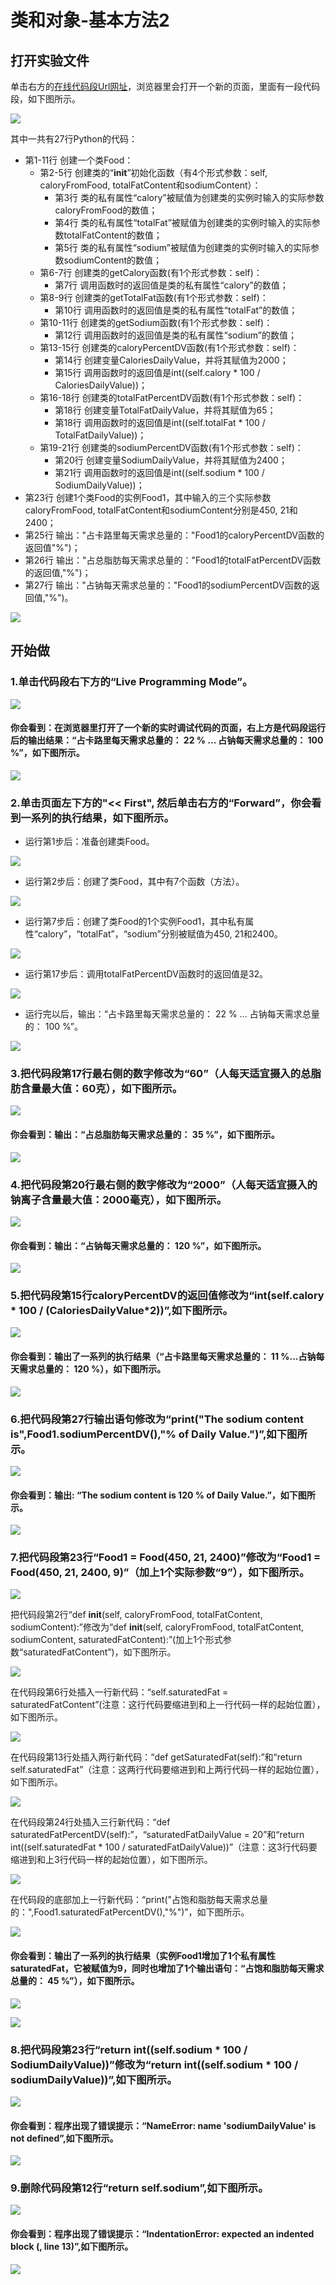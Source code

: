 # 类和对象-基本方法2

## 打开实验文件

单击右方的[在线代码段Url网址](http://pythontutor.com/visualize.html#code=class%20Food%3A%0A%20%20%20%20def%20__init__%28self,%20caloryFromFood,%20totalFatContent,%20sodiumContent%29%3A%0A%20%20%20%20%20%20%20%20self.calory%20%3D%20caloryFromFood%0A%20%20%20%20%20%20%20%20self.totalFat%20%3D%20totalFatContent%0A%20%20%20%20%20%20%20%20self.sodium%20%3D%20sodiumContent%0A%20%20%20%20def%20getCalory%28self%29%3A%0A%20%20%20%20%20%20%20%20return%20self.calory%0A%20%20%20%20def%20getTotalFat%28self%29%3A%0A%20%20%20%20%20%20%20%20return%20self.totalFat%0A%20%20%20%20def%20getSodium%28self%29%3A%0A%20%20%20%20%20%20%20%20return%20self.sodium%0A%0A%20%20%20%20def%20caloryPercentDV%28self%29%3A%0A%20%20%20%20%20%20%20%20CaloriesDailyValue%20%3D%202000%20%20%20%20%20%20%20%0A%20%20%20%20%20%20%20%20return%20int%28%28self.calory%20*%20100%20/%20CaloriesDailyValue%29%29%0A%20%20%20%20def%20totalFatPercentDV%28self%29%3A%0A%20%20%20%20%20%20%20%20TotalFatDailyValue%20%3D%2065%20%20%0A%20%20%20%20%20%20%20%20return%20int%28%28self.totalFat%20*%20100%20/%20TotalFatDailyValue%29%29%0A%20%20%20%20def%20sodiumPercentDV%28self%29%3A%0A%20%20%20%20%20%20%20%20SodiumDailyValue%20%3D%202400%20%20%20%20%20%0A%20%20%20%20%20%20%20%20return%20int%28%28self.sodium%20*%20100%20/%20SodiumDailyValue%29%29%0A%0AFood1%20%3D%20Food%28450,%2021,%202400%29%0A%0Aprint%28%22%E5%8D%A0%E5%8D%A1%E8%B7%AF%E9%87%8C%E6%AF%8F%E5%A4%A9%E9%9C%80%E6%B1%82%E6%80%BB%E9%87%8F%E7%9A%84%EF%BC%9A%22,Food1.caloryPercentDV%28%29,%22%25%22%29%0Aprint%28%22%E5%8D%A0%E6%80%BB%E8%84%82%E8%82%AA%E6%AF%8F%E5%A4%A9%E9%9C%80%E6%B1%82%E6%80%BB%E9%87%8F%E7%9A%84%EF%BC%9A%22,Food1.totalFatPercentDV%28%29,%22%25%22%29%0Aprint%28%22%E5%8D%A0%E9%92%A0%E6%AF%8F%E5%A4%A9%E9%9C%80%E6%B1%82%E6%80%BB%E9%87%8F%E7%9A%84%EF%BC%9A%22,Food1.sodiumPercentDV%28%29,%22%25%22%29&cumulative=false&heapPrimitives=nevernest&mode=edit&origin=opt-frontend.js&py=3&rawInputLstJSON=%5B%5D&textReferences=false)，浏览器里会打开一个新的页面，里面有一段代码段，如下图所示。

![](/images/理解面向对象的基本思想/类和对象-基本方法2/png/0.png)

其中一共有27行Python的代码：

- 第1-11行 创建一个类Food：
	- 第2-5行 创建类的“__init__”初始化函数（有4个形式参数：self, caloryFromFood, totalFatContent和sodiumContent）：
		- 第3行 类的私有属性“calory”被赋值为创建类的实例时输入的实际参数caloryFromFood的数值；
		- 第4行 类的私有属性“totalFat”被赋值为创建类的实例时输入的实际参数totalFatContent的数值；
		- 第5行 类的私有属性“sodium”被赋值为创建类的实例时输入的实际参数sodiumContent的数值；
	- 第6-7行 创建类的getCalory函数(有1个形式参数：self)：
		- 第7行 调用函数时的返回值是类的私有属性“calory”的数值；
	- 第8-9行 创建类的getTotalFat函数(有1个形式参数：self)：
		- 第10行 调用函数时的返回值是类的私有属性“totalFat”的数值；
	- 第10-11行 创建类的getSodium函数(有1个形式参数：self)：
		- 第12行 调用函数时的返回值是类的私有属性“sodium”的数值；
	- 第13-15行 创建类的caloryPercentDV函数(有1个形式参数：self)：
		- 第14行 创建变量CaloriesDailyValue，并将其赋值为2000；
		- 第15行 调用函数时的返回值是int((self.calory * 100 / CaloriesDailyValue))；
	- 第16-18行 创建类的totalFatPercentDV函数(有1个形式参数：self)：
		- 第18行 创建变量TotalFatDailyValue，并将其赋值为65；
		- 第18行 调用函数时的返回值是int((self.totalFat * 100 / TotalFatDailyValue))；
	- 第19-21行 创建类的sodiumPercentDV函数(有1个形式参数：self)：
		- 第20行 创建变量SodiumDailyValue，并将其赋值为2400；
		- 第21行 调用函数时的返回值是int((self.sodium * 100 / SodiumDailyValue))；
- 第23行 创建1个类Food的实例Food1，其中输入的三个实际参数caloryFromFood, totalFatContent和sodiumContent分别是450, 21和2400；
- 第25行 输出："占卡路里每天需求总量的："Food1的caloryPercentDV函数的返回值"%")；
- 第26行 输出："占总脂肪每天需求总量的："Food1的totalFatPercentDV函数的返回值,"%")；
- 第27行 输出："占钠每天需求总量的："Food1的sodiumPercentDV函数的返回值,"%")。

![](/images/理解面向对象的基本思想/类和对象-基本方法2/png/康师傅_海鲜面_nutritionfacts.png)

## 开始做

### 1.单击代码段右下方的“Live Programming Mode”。

![](/images/理解面向对象的基本思想/类和对象-基本方法2/png/1a.png)

#### 你会看到：在浏览器里打开了一个新的实时调试代码的页面，右上方是代码段运行后的输出结果：“占卡路里每天需求总量的： 22 % ... 占钠每天需求总量的： 100 %”，如下图所示。

![](/images/理解面向对象的基本思想/类和对象-基本方法2/png/1b.png)

### 2.单击页面左下方的"<< First", 然后单击右方的“Forward”，你会看到一系列的执行结果，如下图所示。

- 运行第1步后：准备创建类Food。

![](/images/理解面向对象的基本思想/类和对象-基本方法2/png/2b1.png)

- 运行第2步后：创建了类Food，其中有7个函数（方法）。

![](/images/理解面向对象的基本思想/类和对象-基本方法2/png/2b2.png)

- 运行第7步后：创建了类Food的1个实例Food1，其中私有属性“calory”，“totalFat”，“sodium”分别被赋值为450, 21和2400。

![](/images/理解面向对象的基本思想/类和对象-基本方法2/png/2b4.png)

- 运行第17步后：调用totalFatPercentDV函数时的返回值是32。

![](/images/理解面向对象的基本思想/类和对象-基本方法2/png/2b5.png)

- 运行完以后，输出：“占卡路里每天需求总量的： 22 % ... 占钠每天需求总量的： 100 %”。

![](/images/理解面向对象的基本思想/类和对象-基本方法2/png/2b6.png)

### 3.把代码段第17行最右侧的数字修改为“60”（人每天适宜摄入的总脂肪含量最大值：60克），如下图所示。

![](/images/理解面向对象的基本思想/类和对象-基本方法2/png/3a.png)

#### 你会看到：输出：“占总脂肪每天需求总量的： 35 %”，如下图所示。

![](/images/理解面向对象的基本思想/类和对象-基本方法2/png/3b.png)

### 4.把代码段第20行最右侧的数字修改为“2000”（人每天适宜摄入的钠离子含量最大值：2000毫克），如下图所示。

![](/images/理解面向对象的基本思想/类和对象-基本方法2/png/4a.png)

#### 你会看到：输出：“占钠每天需求总量的： 120 %”，如下图所示。

![](/images/理解面向对象的基本思想/类和对象-基本方法2/png/4b.png)

### 5.把代码段第15行caloryPercentDV的返回值修改为“int(self.calory * 100 / (CaloriesDailyValue*2))”,如下图所示。

![](/images/理解面向对象的基本思想/类和对象-基本方法2/png/5a.png)

#### 你会看到：输出了一系列的执行结果（“占卡路里每天需求总量的： 11 %...占钠每天需求总量的： 120 %），如下图所示。

![](/images/理解面向对象的基本思想/类和对象-基本方法2/png/5b.png)

### 6.把代码段第27行输出语句修改为“print("The sodium content is",Food1.sodiumPercentDV(),"% of Daily Value.")”,如下图所示。

![](/images/理解面向对象的基本思想/类和对象-基本方法2/png/6a.png)

#### 你会看到：输出: “The sodium content is 120 % of Daily Value.”，如下图所示。

![](/images/理解面向对象的基本思想/类和对象-基本方法2/png/6b.png)

### 7.把代码段第23行“Food1 = Food(450, 21, 2400)”修改为“Food1 = Food(450, 21, 2400, 9)”（加上1个实际参数“9”），如下图所示。

![](/images/理解面向对象的基本思想/类和对象-基本方法2/png/7a1.png)

把代码段第2行“def __init__(self, caloryFromFood, totalFatContent, sodiumContent):”修改为“def __init__(self, caloryFromFood, totalFatContent, sodiumContent, saturatedFatContent):”(加上1个形式参数“saturatedFatContent”)，如下图所示。

![](/images/理解面向对象的基本思想/类和对象-基本方法2/png/7a2.png)

在代码段第6行处插入一行新代码：“self.saturatedFat = saturatedFatContent”(注意：这行代码要缩进到和上一行代码一样的起始位置），如下图所示。

![](/images/理解面向对象的基本思想/类和对象-基本方法2/png/7a3.png)

在代码段第13行处插入两行新代码：“def getSaturatedFat(self):”和“return self.saturatedFat”（注意：这两行代码要缩进到和上两行代码一样的起始位置），如下图所示。

![](/images/理解面向对象的基本思想/类和对象-基本方法2/png/7a4.png)

在代码段第24行处插入三行新代码：“def saturatedFatPercentDV(self):”，“saturatedFatDailyValue = 20”和“return int((self.saturatedFat * 100 / saturatedFatDailyValue))”（注意：这3行代码要缩进到和上3行代码一样的起始位置），如下图所示。

![](/images/理解面向对象的基本思想/类和对象-基本方法2/png/7a5.png)

在代码段的底部加上一行新代码：“print("占饱和脂肪每天需求总量的：",Food1.saturatedFatPercentDV(),"%")”，如下图所示。

![](/images/理解面向对象的基本思想/类和对象-基本方法2/png/7a6.png)

#### 你会看到：输出了一系列的执行结果（实例Food1增加了1个私有属性saturatedFat，它被赋值为9，同时也增加了1个输出语句：“占饱和脂肪每天需求总量的： 45 %”），如下图所示。

![](/images/理解面向对象的基本思想/类和对象-基本方法2/png/7b1.png)

![](/images/理解面向对象的基本思想/类和对象-基本方法2/png/7b2.png)

### 8.把代码段第23行“return int((self.sodium * 100 / SodiumDailyValue))”修改为“return int((self.sodium * 100 / sodiumDailyValue))”,如下图所示。

![](/images/理解面向对象的基本思想/类和对象-基本方法2/png/8a.png)

#### 你会看到：程序出现了错误提示：“NameError: name 'sodiumDailyValue' is not defined”,如下图所示。

![](/images/理解面向对象的基本思想/类和对象-基本方法2/png/8b.png)

### 9.删除代码段第12行“return self.sodium”,如下图所示。

![](/images/理解面向对象的基本思想/类和对象-基本方法2/png/9a.png)

#### 你会看到：程序出现了错误提示：“IndentationError: expected an indented block (<string>, line 13)”,如下图所示。

![](/images/理解面向对象的基本思想/类和对象-基本方法2/png/9b.png)